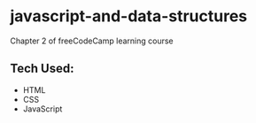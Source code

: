 # javascript-and-data-structures

Chapter 2 of freeCodeCamp learning course
 
## Tech Used:
- HTML
- CSS
- JavaScript
